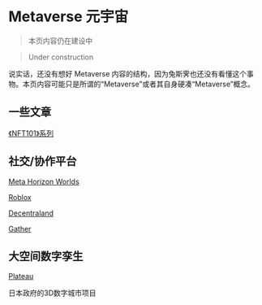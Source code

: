 # Metaverse 元宇宙

> 本页内容仍在建设中

> Under construction

说实话，还没有想好 Metaverse 内容的结构，因为兔斯霁也还没有看懂这个事物。本页内容可能只是所谓的“Metaverse”或者其自身硬凑“Metaverse”概念。


## 一些文章
[《NFT101》系列](https://nft101.lfgkids.com/)

## 社交/协作平台

[Meta Horizon Worlds](https://www.oculus.com/horizon-worlds)

[Roblox](https://www.roblox.com/)

[Decentraland](https://decentraland.org/)

[Gather](https://www.gather.town/)

## 大空间数字孪生

[Plateau](https://www.mlit.go.jp/plateau/)

日本政府的3D数字城市项目